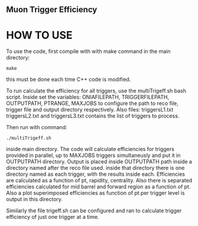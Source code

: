 ## Muon Trigger Efficiency

# HOW TO USE
To use the code, first compile with with make command in the main directory:
```
make
```
this must be done each time C++ code is modified.

To run calculate the efficiency for all triggers, use the
multiTrigeff.sh bash script. Inside set the variables:
ONIAFILEPATH, TRIGGERFILEPATH, OUTPUTPATH, PTRANGE, MAXJOBS
to configure the path to reco file, trigger file and output directory respectively.
Also files: triggersL1.txt triggersL2.txt and triggersL3.txt contains the list of
triggers to process.

Then run with command:
```
./multiTrigeff.sh
```
inside main directory.
The code will calculate efficiencies for triggers provided in parallel,
up to MAXJOBS triggers simultaneusly and put it in OUTPUTPATH directory.
Output is placed inside OUTPUTPATH path inside a directory named after the reco file used.
inside that directory there is one directory named as each trigger, with the results inside each.
Efficiencies are calculated as a function of pt, rapidity, centrality. Also there is separated efficiencies calculated for mid barrel and forward region as a function of pt.
Also a plot superimposed efficiencies as function of pt per trigger level is output in this directory.

Similarly the file trigeff.sh can be configured and ran to calculate trigger efficiency of just one trigger
at a time.